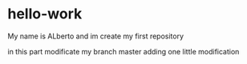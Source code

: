 # hello-work
My name is ALberto and im create my first repository

in this part modificate my branch master adding one little modification
